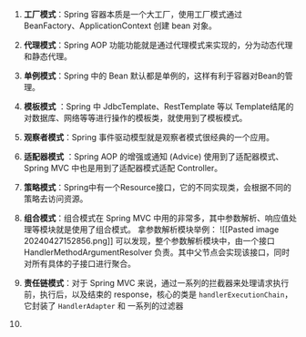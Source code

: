 
1. **工厂模式**：Spring 容器本质是一个大工厂，使用工厂模式通过 BeanFactory、ApplicationContext 创建 bean 对象。
    
2. **代理模式**：Spring AOP 功能功能就是通过代理模式来实现的，分为动态代理和静态代理。
    
3. **单例模式**：Spring 中的 Bean 默认都是单例的，这样有利于容器对Bean的管理。
    
4. **模板模式** ：Spring 中 JdbcTemplate、RestTemplate 等以 Template结尾的对数据库、网络等等进行操作的模板类，就使用到了模板模式。
    
5. **观察者模式**：Spring 事件驱动模型就是观察者模式很经典的一个应用。
    
6. **适配器模式** ：Spring AOP 的增强或通知 (Advice) 使用到了适配器模式、Spring MVC 中也是用到了适配器模式适配 Controller。
    
7. **策略模式**：Spring中有一个Resource接口，它的不同实现类，会根据不同的策略去访问资源。

8. **组合模式**：组合模式在 Spring MVC 中用的非常多，其中参数解析、响应值处理等模块就是使用了组合模式。
	拿参数解析模块举例：
	![[Pasted image 20240427152856.png]]
	 可以发现，整个参数解析模块中，由一个接口 HandlerMethodArgumentResolver 负责。其中父节点会实现该接口，同时对所有具体的子接口进行聚合。

9. **责任链模式**：对于 Spring MVC 来说，通过一系列的拦截器来处理请求执行前，执行后，以及结束的 response，核心的类是 `handlerExecutionChain`，它封装了 `HandlerAdapter` 和 一系列的过滤器

1. 